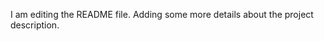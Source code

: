 I am editing the README file. Adding some more details about the project description.

<i class="fab fa-hackerrank"></i>

